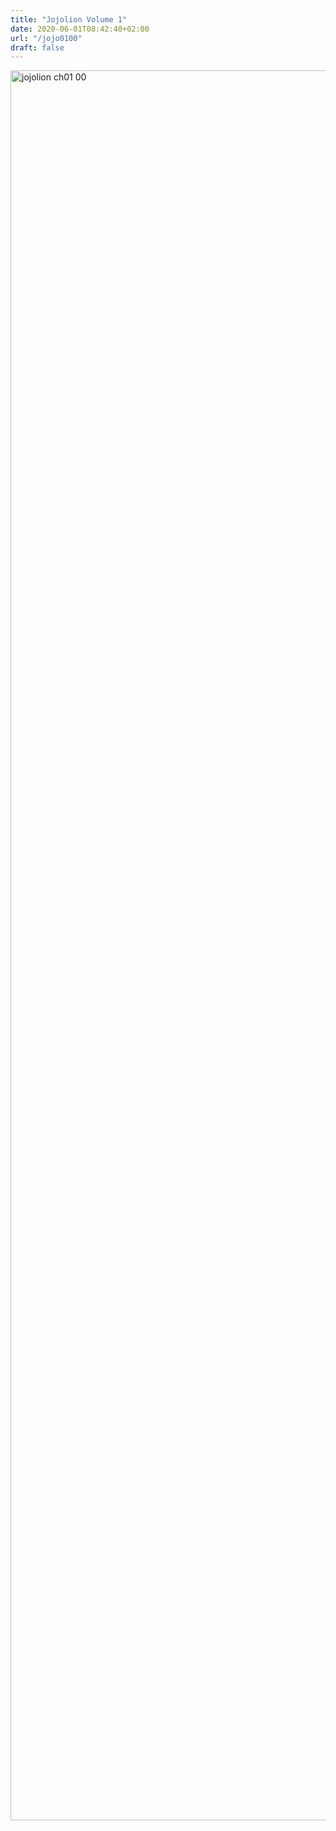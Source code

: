 ```yaml
---
title: "Jojolion Volume 1"
date: 2020-06-01T08:42:40+02:00
url: "/jojo0100"
draft: false
---
```


<p align="center">
<div style="position:relative">
    <img src = "https://i.imgur.com/fgNxn2v.png" alt = "jojolion ch01 00" width="1772 " height="2800" />
    <a href="https://ivanodapice.netlify.app/jojo0101/" style="display:block; width:247px; height:66px; position:absolute; left: 48px; top: 275px;"></a>
</div>
</p>
